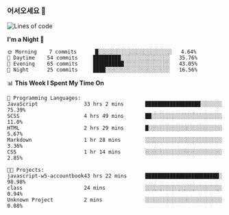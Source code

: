 ### 어서오세요 👋

<!--START_SECTION:waka-->
![Lines of code](https://img.shields.io/badge/From%20Hello%20World%20I%27ve%20Written-5.3%20million%20lines%20of%20code-blue)

**I'm a Night 🦉** 

```text
🌞 Morning    7 commits      █░░░░░░░░░░░░░░░░░░░░░░░░   4.64% 
🌆 Daytime    54 commits     █████████░░░░░░░░░░░░░░░░   35.76% 
🌃 Evening    65 commits     ██████████░░░░░░░░░░░░░░░   43.05% 
🌙 Night      25 commits     ████░░░░░░░░░░░░░░░░░░░░░   16.56%

```


📊 **This Week I Spent My Time On** 

```text
💬 Programming Languages: 
JavaScript               33 hrs 2 mins       ██████████████████░░░░░░░   75.39% 
SCSS                     4 hrs 49 mins       ██░░░░░░░░░░░░░░░░░░░░░░░   11.0% 
HTML                     2 hrs 29 mins       █░░░░░░░░░░░░░░░░░░░░░░░░   5.67% 
Markdown                 1 hr 28 mins        ░░░░░░░░░░░░░░░░░░░░░░░░░   3.36% 
CSS                      1 hr 14 mins        ░░░░░░░░░░░░░░░░░░░░░░░░░   2.85%

🐱‍💻 Projects: 
javascript-w5-accountbook43 hrs 22 mins      ████████████████████████░   98.98% 
class                    24 mins             ░░░░░░░░░░░░░░░░░░░░░░░░░   0.94% 
Unknown Project          2 mins              ░░░░░░░░░░░░░░░░░░░░░░░░░   0.08%

```


<!--END_SECTION:waka-->
